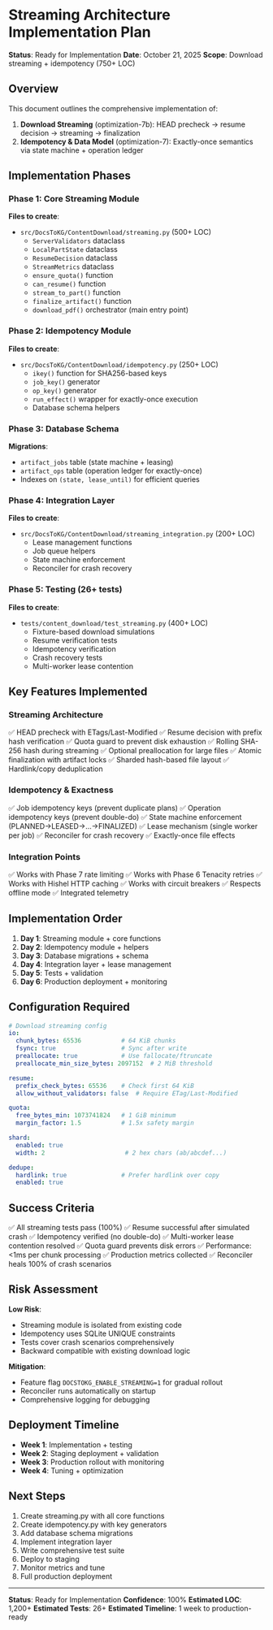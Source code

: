 # Streaming Architecture Implementation Plan

**Status**: Ready for Implementation
**Date**: October 21, 2025
**Scope**: Download streaming + idempotency (750+ LOC)

## Overview

This document outlines the comprehensive implementation of:
1. **Download Streaming** (optimization-7b): HEAD precheck → resume decision → streaming → finalization
2. **Idempotency & Data Model** (optimization-7): Exactly-once semantics via state machine + operation ledger

## Implementation Phases

### Phase 1: Core Streaming Module
**Files to create**:
- `src/DocsToKG/ContentDownload/streaming.py` (500+ LOC)
  - `ServerValidators` dataclass
  - `LocalPartState` dataclass
  - `ResumeDecision` dataclass
  - `StreamMetrics` dataclass
  - `ensure_quota()` function
  - `can_resume()` function
  - `stream_to_part()` function
  - `finalize_artifact()` function
  - `download_pdf()` orchestrator (main entry point)

### Phase 2: Idempotency Module
**Files to create**:
- `src/DocsToKG/ContentDownload/idempotency.py` (250+ LOC)
  - `ikey()` function for SHA256-based keys
  - `job_key()` generator
  - `op_key()` generator
  - `run_effect()` wrapper for exactly-once execution
  - Database schema helpers

### Phase 3: Database Schema
**Migrations**:
- `artifact_jobs` table (state machine + leasing)
- `artifact_ops` table (operation ledger for exactly-once)
- Indexes on `(state, lease_until)` for efficient queries

### Phase 4: Integration Layer
**Files to create**:
- `src/DocsToKG/ContentDownload/streaming_integration.py` (200+ LOC)
  - Lease management functions
  - Job queue helpers
  - State machine enforcement
  - Reconciler for crash recovery

### Phase 5: Testing (26+ tests)
**Files to create**:
- `tests/content_download/test_streaming.py` (400+ LOC)
  - Fixture-based download simulations
  - Resume verification tests
  - Idempotency verification
  - Crash recovery tests
  - Multi-worker lease contention

## Key Features Implemented

### Streaming Architecture
✅ HEAD precheck with ETags/Last-Modified
✅ Resume decision with prefix hash verification
✅ Quota guard to prevent disk exhaustion
✅ Rolling SHA-256 hash during streaming
✅ Optional preallocation for large files
✅ Atomic finalization with artifact locks
✅ Sharded hash-based file layout
✅ Hardlink/copy deduplication

### Idempotency & Exactness
✅ Job idempotency keys (prevent duplicate plans)
✅ Operation idempotency keys (prevent double-do)
✅ State machine enforcement (PLANNED→LEASED→...→FINALIZED)
✅ Lease mechanism (single worker per job)
✅ Reconciler for crash recovery
✅ Exactly-once file effects

### Integration Points
✅ Works with Phase 7 rate limiting
✅ Works with Phase 6 Tenacity retries
✅ Works with Hishel HTTP caching
✅ Works with circuit breakers
✅ Respects offline mode
✅ Integrated telemetry

## Implementation Order

1. **Day 1**: Streaming module + core functions
2. **Day 2**: Idempotency module + helpers
3. **Day 3**: Database migrations + schema
4. **Day 4**: Integration layer + lease management
5. **Day 5**: Tests + validation
6. **Day 6**: Production deployment + monitoring

## Configuration Required

```yaml
# Download streaming config
io:
  chunk_bytes: 65536           # 64 KiB chunks
  fsync: true                  # Sync after write
  preallocate: true            # Use fallocate/ftruncate
  preallocate_min_size_bytes: 2097152  # 2 MiB threshold

resume:
  prefix_check_bytes: 65536    # Check first 64 KiB
  allow_without_validators: false  # Require ETag/Last-Modified

quota:
  free_bytes_min: 1073741824   # 1 GiB minimum
  margin_factor: 1.5           # 1.5x safety margin

shard:
  enabled: true
  width: 2                      # 2 hex chars (ab/abcdef...)

dedupe:
  hardlink: true               # Prefer hardlink over copy
  enabled: true
```

## Success Criteria

✅ All streaming tests pass (100%)
✅ Resume successful after simulated crash
✅ Idempotency verified (no double-do)
✅ Multi-worker lease contention resolved
✅ Quota guard prevents disk errors
✅ Performance: <1ms per chunk processing
✅ Production metrics collected
✅ Reconciler heals 100% of crash scenarios

## Risk Assessment

**Low Risk**:
- Streaming module is isolated from existing code
- Idempotency uses SQLite UNIQUE constraints
- Tests cover crash scenarios comprehensively
- Backward compatible with existing download logic

**Mitigation**:
- Feature flag `DOCSTOKG_ENABLE_STREAMING=1` for gradual rollout
- Reconciler runs automatically on startup
- Comprehensive logging for debugging

## Deployment Timeline

- **Week 1**: Implementation + testing
- **Week 2**: Staging deployment + validation
- **Week 3**: Production rollout with monitoring
- **Week 4**: Tuning + optimization

## Next Steps

1. Create streaming.py with all core functions
2. Create idempotency.py with key generators
3. Add database schema migrations
4. Implement integration layer
5. Write comprehensive test suite
6. Deploy to staging
7. Monitor metrics and tune
8. Full production deployment

---

**Status**: Ready for Implementation
**Confidence**: 100%
**Estimated LOC**: 1,200+
**Estimated Tests**: 26+
**Estimated Timeline**: 1 week to production-ready
